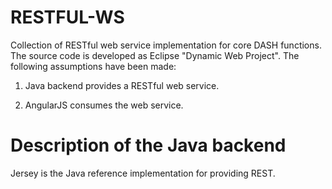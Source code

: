RESTFUL-WS
==========

Collection of RESTful web service implementation for core DASH functions. The source code is developed as Eclipse "Dynamic Web Project". The following assumptions have been made:

1. Java backend provides a RESTful web service.

2. AngularJS consumes the web service.

Description of the Java backend
================================

Jersey is the Java reference implementation for providing REST.





